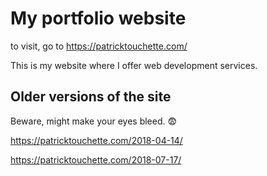 # My portfolio website

to visit, go to https://patricktouchette.com/

This is my website where I offer web development services.

## Older versions of the site

Beware, might make your eyes bleed. 😨

https://patricktouchette.com/2018-04-14/

https://patricktouchette.com/2018-07-17/
